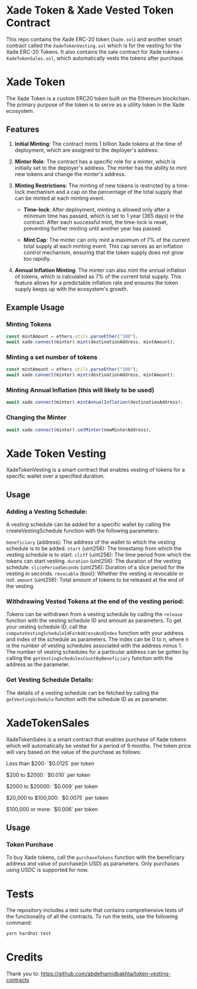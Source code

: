 # Xade Token & Xade Vested Token Contract

This repo contains the Xade ERC-20 token (`Xade.sol`) and another smart contract called the `XadeTokenVesting.sol` which is for the vesting for the Xade ERC-20 Tokens. It also contains the sale contract for Xade tokens - `XadeTokenSales.sol`, which automatically vests the tokens after purchase.

# Xade Token

The Xade Token is a custom ERC20 token built on the Ethereum blockchain. The primary purpose of the token is to serve as a utility token in the Xade ecosystem.

## Features

1. **Initial Minting**: The contract mints 1 billion Xade tokens at the time of deployment, which are assigned to the deployer's address.

2. **Minter Role**: The contract has a specific role for a minter, which is initially set to the deployer's address. The minter has the ability to mint new tokens and change the minter's address.

3. **Minting Restrictions**: The minting of new tokens is restricted by a time-lock mechanism and a cap on the percentage of the total supply that can be minted at each minting event.

   - **Time-lock**: After deployment, minting is allowed only after a minimum time has passed, which is set to 1 year (365 days) in the contract. After each successful mint, the time-lock is reset, preventing further minting until another year has passed.

   - **Mint Cap**: The minter can only mint a maximum of 7% of the current total supply at each minting event. This cap serves as an inflation control mechanism, ensuring that the token supply does not grow too rapidly.

4. **Annual Inflation Minting**: The minter can also mint the annual inflation of tokens, which is calculated as 7% of the current total supply. This feature allows for a predictable inflation rate and ensures the token supply keeps up with the ecosystem's growth.

## Example Usage

### Minting Tokens

```js
const mintAmount = ethers.utils.parseEther("100");
await xade.connect(minter).mint(destinationAddress, mintAmount);
```

### Minting a set number of tokens

```js
const mintAmount = ethers.utils.parseEther("100");
await xade.connect(minter).mint(destinationAddress, mintAmount);
```

### Minting Annual Inflation (this will likely to be used)

```js
await xade.connect(minter).mintAnnualInflation(destinationAddress);
```

### Changing the Minter

```js
await xade.connect(minter).setMinter(newMinterAddress);
```


# Xade Token Vesting

XadeTokenVesting is a smart contract that enables vesting of tokens for a specific wallet over a specified duration.

## Usage

### Adding a Vesting Schedule:

A vesting schedule can be added for a specific wallet by calling the createVestingSchedule function with the following parameters:

`beneficiary` (address): The address of the wallet to which the vesting schedule is to be added.
`start` (uint256): The timestamp from which the vesting schedule is to start.
`cliff` (uint256): The time period from which the tokens can start vesting.
`duration` (uint256): The duration of the vesting schedule.
`slicePeriodSeconds` (uint256): Duration of a slice period for the vesting in seconds.
`revocable` (bool): Whether the vesting is revocable or not.
`amount` (uint256): Total amount of tokens to be released at the end of the vesting.



### Withdrawing Vested Tokens at the end of the vesting period:

Tokens can be withdrawn from a vesting schedule by calling the `release` function with the vesting schedule ID and amount as parameters. To get your vesting schedule ID, call the `computeVestingScheduleIdForAddressAndIndex` function with your address and index of the schedule as parameters.
The index can be 0 to n, where n is the number of vesting schedules associated with the address minus 1.
The number of vesting schedules for a particular address can be gotten by calling the `getVestingSchedulesCountByBeneficiary` function with the address as the parameter. 

### Get Vesting Schedule Details:

The details of a vesting schedule can be fetched by calling the `getVestingSchedule` function with the schedule ID as as parameter.


# XadeTokenSales

XadeTokenSales is a smart contract that enables purchase of Xade tokens which will automatically be vested for a period of 9 months. The token price will vary based on the value of the purchase as follows:

Less than $200: `$0.0125` per token

$200 to $2000: `$0.010` per token

$2000 to $20000: `$0.009` per token

$20,000 to $100,000: `$0.0075` per token 

$100,000 or more: `$0.006` per token

## Usage

### Token Purchase
To buy Xade tokens, call the `purchaseTokens` function with the beneficiary address and value of purchase(in USD) as parameters.
Only purchases using USDC is supported for now.


# Tests

The repository includes a test suite that contains comprehensive tests of the functionality of all the contracts. To run the tests, use the following command:

```bash
yarn hardhat test
```


# Credits

Thank you to: https://github.com/abdelhamidbakhta/token-vesting-contracts

